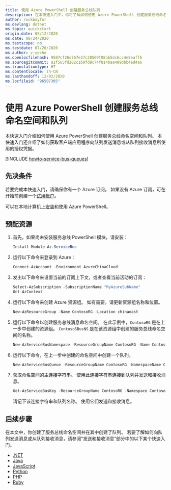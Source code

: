 ```yaml
---
title: 使用 Azure PowerShell 创建服务总线队列
description: 在本快速入门中，你将了解如何使用 Azure PowerShell 创建服务总线命名空间并在其中创建队列。
author: rockboyfor
ms.devlang: dotnet
ms.topic: quickstart
origin.date: 08/12/2020
ms.date: 08/24/2020
ms.testscope: no
ms.testdate: 07/20/2020
ms.author: v-yeche
ms.openlocfilehash: 9507cf26e767e37c28569f08ab5dc6cc4e8eaff6
ms.sourcegitcommit: a1f565fd202c1b9fd8c74f814baa499bbb4ed4a6
ms.translationtype: HT
ms.contentlocale: zh-CN
ms.lasthandoff: 12/02/2020
ms.locfileid: "96507305"
---
```

# <a name="use-azure-powershell-to-create-a-service-bus-namespace-and-a-queue"></a>使用 Azure PowerShell 创建服务总线命名空间和队列
本快速入门介绍如何使用 Azure PowerShell 创建服务总线命名空间和队列。 本快速入门还介绍了如何获取客户端应用程序向队列发送消息或从队列接收消息所使用的授权凭据。 

[!INCLUDE [howto-service-bus-queues](../../includes/howto-service-bus-queues.md)]

## <a name="prerequisites"></a>先决条件

若要完成本快速入门，请确保你有一个 Azure 订阅。 如果没有 Azure 订阅，可在开始前创建一个[试用帐户][]。 
<!--Not Available on Cloud Shell-->

可以在本地计算机上[安装](https://docs.microsoft.com/powershell/azure/install-Az-ps)和使用 Azure PowerShell。 

## <a name="provision-resources"></a>预配资源

<!--MOONCAKE CUSTOMIZE ON 08/27/2020-->

1. 首先，如果尚未安装服务总线 PowerShell 模块，请安装：

    ```powershell
    Install-Module Az.ServiceBus
    ```

2. 运行以下命令来登录到 Azure：

    ```powershell
    Connect-AzAccount -Environment AzureChinaCloud
    ```

3. 发出以下命令来设置当前的订阅上下文，或者查看当前活动的订阅：

    ```powershell
    Select-AzSubscription -SubscriptionName "MyAzureSubName" 
    Get-AzContext
    ```
    
    <!--MOONCAKE CUSTOMIZE ON 08/27/2020-->

4. 运行以下命令来创建 Azure 资源组。 如有需要，请更新资源组名称和位置。 

    ```powershell
    New-AzResourceGroup -Name ContosoRG -Location chinaeast
    ```
5. 运行以下命令以创建服务总线消息命名空间。 在此示例中，`ContosoRG` 是在上一步中创建的资源组。 `ContosoSBusNS` 是在该资源组中创建的服务总线命名空间的名称。 

    ```powershell
    New-AzServiceBusNamespace -ResourceGroupName ContosoRG -Name ContosoSBusNS -Location chinaeast
    ```
6. 运行以下命令，在上一步中创建的命名空间中创建一个队列。 

    ```powershell
    New-AzServiceBusQueue -ResourceGroupName ContosoRG -NamespaceName ContosoSBusNS -Name ContosoOrdersQueue 
    ```
7. 获取命名空间的主连接字符串。 使用此连接字符串连接到队列并发送和接收消息。 

    ```powershell    
    Get-AzServiceBusKey -ResourceGroupName ContosoRG -Namespace ContosoSBusNS -Name RootManageSharedAccessKey
    ```

    请记下该连接字符串和队列名称。 使用它们发送和接收消息。 

## <a name="next-steps"></a>后续步骤
在本文中，你创建了服务总线命名空间并在其中创建了队列。 若要了解如何向队列发送消息或从队列接收消息，请参阅“发送和接收消息”部分中的以下某个快速入门。 

- [.NET](service-bus-dotnet-get-started-with-queues.md)
- [Java](service-bus-java-how-to-use-queues.md)
- [JavaScript](service-bus-nodejs-how-to-use-queues-new-package.md)
- [Python](service-bus-python-how-to-use-queues.md)
- [PHP](service-bus-php-how-to-use-queues.md)
- [Ruby](service-bus-ruby-how-to-use-queues.md)

[试用帐户]: https://www.microsoft.com/china/azure/index.html?fromtype=cn

<!-- Update_Description: update meta properties, wording update, update link -->
